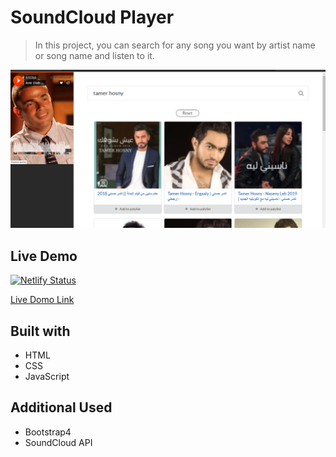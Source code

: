 # SoundCloud Player

> In this project, you can search for any song you want by artist name or song name and listen to it.


![image preview](preview.PNG)

## Live Demo

[![Netlify Status](https://api.netlify.com/api/v1/badges/35d3183f-57ba-41f6-9379-83e7a9f8aec7/deploy-status)](https://bondok6.github.io/SoundCloud-player/)

[Live Domo Link](https://bondok6.github.io/SoundCloud-player/)


## Built with

- HTML
- CSS
- JavaScript

## Additional Used

- Bootstrap4
- SoundCloud API
